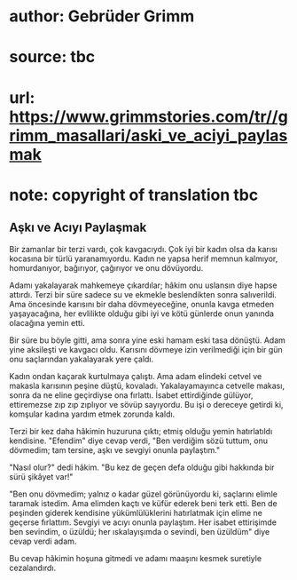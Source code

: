 # author: Gebrüder Grimm
# source: tbc
# url: https://www.grimmstories.com/tr//grimm_masallari/aski_ve_aciyi_paylasmak
# note: copyright of translation tbc

## Aşkı ve Acıyı Paylaşmak 

Bir zamanlar bir terzi vardı, çok kavgacıydı. Çok iyi bir kadın olsa da
karısı kocasına bir türlü yaranamıyordu. Kadın ne yapsa herif memnun
kalmıyor, homurdanıyor, bağırıyor, çağırıyor ve onu dövüyordu.

Adamı yakalayarak mahkemeye çıkardılar; hâkim onu uslansın diye hapse
attırdı. Terzi bir süre sadece su ve ekmekle beslendikten sonra
salıverildi. Ama öncesinde karısını bir daha dövmeyeceğine, onunla kavga
etmeden yaşayacağına, her evlilikte olduğu gibi iyi ve kötü günlerde
onun yanında olacağına yemin etti.

Bir süre bu böyle gitti, ama sonra yine eski hamam eski tasa dönüştü.
Adam yine aksileşti ve kavgacı oldu. Karısını dövmeye izin verilmediği
için bir gün onu saçlarından yakalayarak yere çaldı.

Kadın ondan kaçarak kurtulmaya çalıştı. Ama adam elindeki cetvel ve
makasla karısının peşine düştü, kovaladı. Yakalayamayınca cetvelle
makası, sonra da ne eline geçirdiyse ona fırlattı. İsabet ettirdiğinde
gülüyor, ettiremezse zıp zıp zıplıyor ve sövüp sayıyordu. Bu işi o
dereceye getirdi ki, komşular kadına yardım etmek zorunda kaldı.

Terzi bir kez daha hâkimin huzuruna çıktı; etmiş olduğu yemin
hatırlatıldı kendisine. "Efendim" diye cevap verdi, "Ben verdiğim
sözü tuttum, onu dövmedim; tam tersine, aşkı ve sevgiyi onunla
paylaştım."

"Nasıl olur?" dedi hâkim. "Bu kez de geçen defa olduğu gibi hakkında
bir sürü şikâyet var!"

"Ben onu dövmedim; yalnız o kadar güzel görünüyordu ki, saçlarını
elimle taramak istedim. Ama elimden kaçtı ve küfür ederek beni terk
etti. Ben de peşinden giderek kendisine yükümlülüklerini hatırlatmak
için elime ne geçerse fırlattım. Sevgiyi ve acıyı onunla paylaştım. Her
isabet ettirişimde ben sevindim, o üzüldü; her ıskalayışımda o sevindi,
ben üzüldüm" diye cevap verdi adam.

Bu cevap hâkimin hoşuna gitmedi ve adamı maaşını kesmek suretiyle
cezalandırdı.
